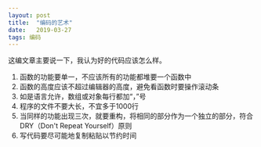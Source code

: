 ```yaml
---
layout: post
title:  "编码的艺术"
date:   2019-03-27
tags: 编码
---
```


这编文章主要说一下，我认为好的代码应该怎么样。
1. 函数的功能要单一，不应该所有的功能都堆要一个函数中
2. 函数的高度应该不超过编辑器的高度，避免看函数时要操作滚动条
3. 如是语言允许，数组或对象每行都加“，”号
4. 程序的文件不要大长，不宜多于1000行
5. 当同样的功能出现三次，就要重构，将相同的部分作为一个独立的部分，符合DRY（Don't Repeat Yourself）原则
6. 写代码要尽可能地复制粘贴以节约时间

